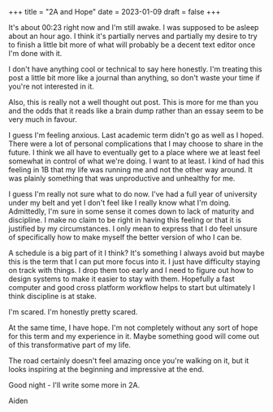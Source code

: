 +++
title = "2A and Hope"
date = 2023-01-09
draft = false
+++

It's about 00:23 right now and I'm still awake. I was supposed to be asleep
about an hour ago. I think it's partially nerves and partially my desire to try
to finish a little bit more of what will probably be a decent text editor once
I'm done with it.

I don't have anything cool or technical to say here honestly. I'm treating this
post a little bit more like a journal than anything, so don't waste your time if
you're not interested in it.

Also, this is really not a well thought out post. This is more for me than you
and the odds that it reads like a brain dump rather than an essay seem to be
very much in favour.

I guess I'm feeling anxious. Last academic term didn't go as well as I hoped.
There were a lot of personal complications that I may choose to share in the
future. I think we all have to eventually get to a place where we at least feel
somewhat in control of what we're doing. I want to at least. I kind of had this
feeling in 1B that my life was running me and not the other way around. It was
plainly something that was unproductive and unhealthy for me.

I guess I'm really not sure what to do now. I've had a full year of university
under my belt and yet I don't feel like I really know what I'm doing.
Admittedly, I'm sure in some sense it comes down to lack of maturity and
discipline. I make no claim to be right in having this feeling or that it is
justified by my circumstances. I only mean to express that I do feel unsure of
specifically how to make myself the better version of who I can be.

A schedule is a big part of it I think? It's something I always avoid but maybe
this is the term that I can put more focus into it. I just have difficulty
staying on track with things. I drop them too early and I need to figure out how
to design systems to make it easier to stay with them. Hopefully a fast computer
and good cross platform workflow helps to start but ultimately I think
discipline is at stake.

I'm scared. I'm honestly pretty scared.

At the same time, I have hope. I'm not completely without any sort of hope for
this term and my experience in it. Maybe something good will come out of this
transformative part of my life.

The road certainly doesn't feel amazing once you're walking on it, but it looks
inspiring at the beginning and impressive at the end.

Good night - I'll write some more in 2A.

Aiden
